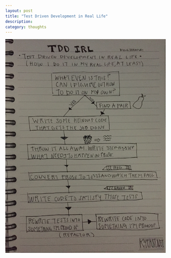 ```yaml
---
layout: post
title: "Test Driven Development in Real Life"
description:
category: thoughts
---
```


![github pages](/assets/img/TDD-IRL.png)


